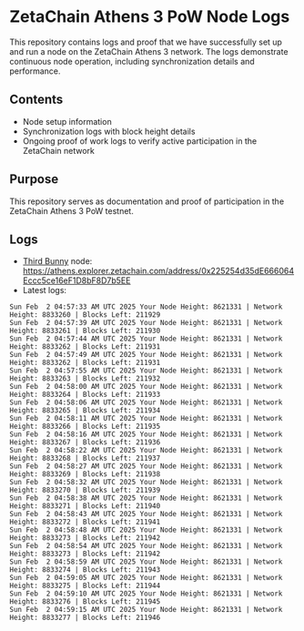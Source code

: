# ZetaChain Athens 3 PoW Node Logs
This repository contains logs and proof that we have successfully set up and run a node on the ZetaChain Athens 3 network. The logs demonstrate continuous node operation, including synchronization details and performance.

## Contents
- Node setup information
- Synchronization logs with block height details
- Ongoing proof of work logs to verify active participation in the ZetaChain network

## Purpose
This repository serves as documentation and proof of participation in the ZetaChain Athens 3 PoW testnet.

## Logs

- [Third Bunny](https://thirdbunny.xyz/) node: https://athens.explorer.zetachain.com/address/0x225254d35dE666064Eccc5ce16eF1D8bF8D7b5EE
- Latest logs:
```
Sun Feb  2 04:57:33 AM UTC 2025 Your Node Height: 8621331 | Network Height: 8833260 | Blocks Left: 211929
Sun Feb  2 04:57:39 AM UTC 2025 Your Node Height: 8621331 | Network Height: 8833261 | Blocks Left: 211930
Sun Feb  2 04:57:44 AM UTC 2025 Your Node Height: 8621331 | Network Height: 8833262 | Blocks Left: 211931
Sun Feb  2 04:57:49 AM UTC 2025 Your Node Height: 8621331 | Network Height: 8833262 | Blocks Left: 211931
Sun Feb  2 04:57:55 AM UTC 2025 Your Node Height: 8621331 | Network Height: 8833263 | Blocks Left: 211932
Sun Feb  2 04:58:00 AM UTC 2025 Your Node Height: 8621331 | Network Height: 8833264 | Blocks Left: 211933
Sun Feb  2 04:58:06 AM UTC 2025 Your Node Height: 8621331 | Network Height: 8833265 | Blocks Left: 211934
Sun Feb  2 04:58:11 AM UTC 2025 Your Node Height: 8621331 | Network Height: 8833266 | Blocks Left: 211935
Sun Feb  2 04:58:16 AM UTC 2025 Your Node Height: 8621331 | Network Height: 8833267 | Blocks Left: 211936
Sun Feb  2 04:58:22 AM UTC 2025 Your Node Height: 8621331 | Network Height: 8833268 | Blocks Left: 211937
Sun Feb  2 04:58:27 AM UTC 2025 Your Node Height: 8621331 | Network Height: 8833269 | Blocks Left: 211938
Sun Feb  2 04:58:32 AM UTC 2025 Your Node Height: 8621331 | Network Height: 8833270 | Blocks Left: 211939
Sun Feb  2 04:58:38 AM UTC 2025 Your Node Height: 8621331 | Network Height: 8833271 | Blocks Left: 211940
Sun Feb  2 04:58:43 AM UTC 2025 Your Node Height: 8621331 | Network Height: 8833272 | Blocks Left: 211941
Sun Feb  2 04:58:48 AM UTC 2025 Your Node Height: 8621331 | Network Height: 8833273 | Blocks Left: 211942
Sun Feb  2 04:58:54 AM UTC 2025 Your Node Height: 8621331 | Network Height: 8833273 | Blocks Left: 211942
Sun Feb  2 04:58:59 AM UTC 2025 Your Node Height: 8621331 | Network Height: 8833274 | Blocks Left: 211943
Sun Feb  2 04:59:05 AM UTC 2025 Your Node Height: 8621331 | Network Height: 8833275 | Blocks Left: 211944
Sun Feb  2 04:59:10 AM UTC 2025 Your Node Height: 8621331 | Network Height: 8833276 | Blocks Left: 211945
Sun Feb  2 04:59:15 AM UTC 2025 Your Node Height: 8621331 | Network Height: 8833277 | Blocks Left: 211946
```
